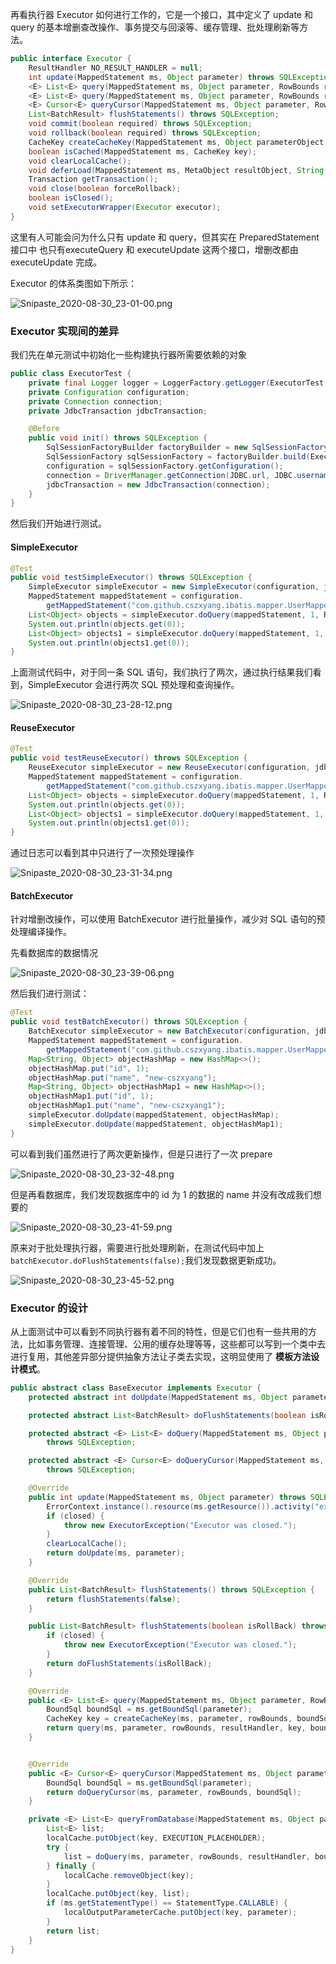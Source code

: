 再看执行器 Executor 如何进行工作的，它是一个接口，其中定义了 update 和 query 的基本增删查改操作、事务提交与回滚等、缓存管理、批处理刷新等方法。

```java
public interface Executor {
    ResultHandler NO_RESULT_HANDLER = null;
    int update(MappedStatement ms, Object parameter) throws SQLException;
    <E> List<E> query(MappedStatement ms, Object parameter, RowBounds rowBounds, ResultHandler resultHandler, CacheKey cacheKey, BoundSql boundSql) throws SQLException;
    <E> List<E> query(MappedStatement ms, Object parameter, RowBounds rowBounds, ResultHandler resultHandler) throws SQLException;
    <E> Cursor<E> queryCursor(MappedStatement ms, Object parameter, RowBounds rowBounds) throws SQLException;
    List<BatchResult> flushStatements() throws SQLException;
    void commit(boolean required) throws SQLException;
    void rollback(boolean required) throws SQLException;
    CacheKey createCacheKey(MappedStatement ms, Object parameterObject, RowBounds rowBounds, BoundSql boundSql);
    boolean isCached(MappedStatement ms, CacheKey key);
    void clearLocalCache();
    void deferLoad(MappedStatement ms, MetaObject resultObject, String property, CacheKey key, Class<?> targetType);
    Transaction getTransaction();
    void close(boolean forceRollback);
    boolean isClosed();
    void setExecutorWrapper(Executor executor);
}
```

这里有人可能会问为什么只有 update 和 query，但其实在 PreparedStatement 接口中 也只有executeQuery 和 executeUpdate 这两个接口，增删改都由 executeUpdate 完成。

Executor 的体系类图如下所示：

![Snipaste_2020-08-30_23-01-00.png](D:/projects/github/1/mybatis-3/docs/assets/Snipaste_2020-08-30_23-01-00.png)

### Executor 实现间的差异

我们先在单元测试中初始化一些构建执行器所需要依赖的对象

```java
public class ExecutorTest {
    private final Logger logger = LoggerFactory.getLogger(ExecutorTest.class);
    private Configuration configuration;
    private Connection connection;
    private JdbcTransaction jdbcTransaction;

    @Before
    public void init() throws SQLException {
        SqlSessionFactoryBuilder factoryBuilder = new SqlSessionFactoryBuilder();
        SqlSessionFactory sqlSessionFactory = factoryBuilder.build(ExecutorTest.class.getResourceAsStream("/mybatis/mybatis-config.xml"));
        configuration = sqlSessionFactory.getConfiguration();
        connection = DriverManager.getConnection(JDBC.url, JDBC.username, JDBC.password);
        jdbcTransaction = new JdbcTransaction(connection);
    }
}
```

然后我们开始进行测试。

#### SimpleExecutor

```java
@Test
public void testSimpleExecutor() throws SQLException {
    SimpleExecutor simpleExecutor = new SimpleExecutor(configuration, jdbcTransaction);
    MappedStatement mappedStatement = configuration.
        getMappedStatement("com.github.cszxyang.ibatis.mapper.UserMapper.selectUser");
    List<Object> objects = simpleExecutor.doQuery(mappedStatement, 1, RowBounds.DEFAULT, SimpleExecutor.NO_RESULT_HANDLER, mappedStatement.getBoundSql(1));
    System.out.println(objects.get(0));
    List<Object> objects1 = simpleExecutor.doQuery(mappedStatement, 1, RowBounds.DEFAULT, SimpleExecutor.NO_RESULT_HANDLER, mappedStatement.getBoundSql(1));
    System.out.println(objects1.get(0));
}
```

上面测试代码中，对于同一条 SQL 语句，我们执行了两次，通过执行结果我们看到，SimpleExecutor 会进行两次 SQL 预处理和查询操作。

![Snipaste_2020-08-30_23-28-12.png](./assets/Snipaste_2020-08-30_23-28-12.png)

#### ReuseExecutor

```java
@Test
public void testReuseExecutor() throws SQLException {
    ReuseExecutor simpleExecutor = new ReuseExecutor(configuration, jdbcTransaction);
    MappedStatement mappedStatement = configuration.
        getMappedStatement("com.github.cszxyang.ibatis.mapper.UserMapper.selectUser");
    List<Object> objects = simpleExecutor.doQuery(mappedStatement, 1, RowBounds.DEFAULT, SimpleExecutor.NO_RESULT_HANDLER, mappedStatement.getBoundSql(1));
    System.out.println(objects.get(0));
    List<Object> objects1 = simpleExecutor.doQuery(mappedStatement, 1, RowBounds.DEFAULT, SimpleExecutor.NO_RESULT_HANDLER, mappedStatement.getBoundSql(1));
    System.out.println(objects1.get(0));
}
```

通过日志可以看到其中只进行了一次预处理操作

![Snipaste_2020-08-30_23-31-34.png](./assets/Snipaste_2020-08-30_23-31-34.png)

#### BatchExecutor

针对增删改操作，可以使用 BatchExecutor 进行批量操作，减少对 SQL 语句的预处理编译操作。

先看数据库的数据情况

![Snipaste_2020-08-30_23-39-06.png](./assets/Snipaste_2020-08-30_23-39-06.png)

然后我们进行测试：

```java
@Test
public void testBatchExecutor() throws SQLException {
    BatchExecutor simpleExecutor = new BatchExecutor(configuration, jdbcTransaction);
    MappedStatement mappedStatement = configuration.
        getMappedStatement("com.github.cszxyang.ibatis.mapper.UserMapper.updateById");
    Map<String, Object> objectHashMap = new HashMap<>();
    objectHashMap.put("id", 1);
    objectHashMap.put("name", "new-cszxyang");
    Map<String, Object> objectHashMap1 = new HashMap<>();
    objectHashMap1.put("id", 1);
    objectHashMap1.put("name", "new-cszxyang1");
    simpleExecutor.doUpdate(mappedStatement, objectHashMap);
    simpleExecutor.doUpdate(mappedStatement, objectHashMap1);
}
```

可以看到我们虽然进行了两次更新操作，但是只进行了一次 prepare

![Snipaste_2020-08-30_23-32-48.png](./assets/Snipaste_2020-08-30_23-32-48.png)

但是再看数据库，我们发现数据库中的 id 为 1 的数据的 name 并没有改成我们想要的

![Snipaste_2020-08-30_23-41-59.png](./assets/Snipaste_2020-08-30_23-41-59.png)

原来对于批处理执行器，需要进行批处理刷新，在测试代码中加上`batchExecutor.doFlushStatements(false);`我们发现数据更新成功。

![Snipaste_2020-08-30_23-45-52.png](./assets/Snipaste_2020-08-30_23-45-52.png)

### Executor 的设计

从上面测试中可以看到不同执行器有着不同的特性，但是它们也有一些共用的方法，比如事务管理、连接管理、公用的缓存处理等等，这些都可以写到一个类中去进行复用，其他差异部分提供抽象方法让子类去实现，这明显使用了 **模板方法设计模式**。

```java
public abstract class BaseExecutor implements Executor {
    protected abstract int doUpdate(MappedStatement ms, Object parameter) throws SQLException;

    protected abstract List<BatchResult> doFlushStatements(boolean isRollback) throws SQLException;

    protected abstract <E> List<E> doQuery(MappedStatement ms, Object parameter, RowBounds rowBounds, ResultHandler resultHandler, BoundSql boundSql)
        throws SQLException;

    protected abstract <E> Cursor<E> doQueryCursor(MappedStatement ms, Object parameter, RowBounds rowBounds, BoundSql boundSql)
        throws SQLException;

    @Override
    public int update(MappedStatement ms, Object parameter) throws SQLException {
        ErrorContext.instance().resource(ms.getResource()).activity("executing an update").object(ms.getId());
        if (closed) {
            throw new ExecutorException("Executor was closed.");
        }
        clearLocalCache();
        return doUpdate(ms, parameter);
    }

    @Override
    public List<BatchResult> flushStatements() throws SQLException {
        return flushStatements(false);
    }

    public List<BatchResult> flushStatements(boolean isRollBack) throws SQLException {
        if (closed) {
            throw new ExecutorException("Executor was closed.");
        }
        return doFlushStatements(isRollBack);
    }

    @Override
    public <E> List<E> query(MappedStatement ms, Object parameter, RowBounds rowBounds, ResultHandler resultHandler) throws SQLException {
        BoundSql boundSql = ms.getBoundSql(parameter);
        CacheKey key = createCacheKey(ms, parameter, rowBounds, boundSql);
        return query(ms, parameter, rowBounds, resultHandler, key, boundSql);
    }


    @Override
    public <E> Cursor<E> queryCursor(MappedStatement ms, Object parameter, RowBounds rowBounds) throws SQLException {
        BoundSql boundSql = ms.getBoundSql(parameter);
        return doQueryCursor(ms, parameter, rowBounds, boundSql);
    }

    private <E> List<E> queryFromDatabase(MappedStatement ms, Object parameter, RowBounds rowBounds, ResultHandler resultHandler, CacheKey key, BoundSql boundSql) throws SQLException {
        List<E> list;
        localCache.putObject(key, EXECUTION_PLACEHOLDER);
        try {
            list = doQuery(ms, parameter, rowBounds, resultHandler, boundSql);
        } finally {
            localCache.removeObject(key);
        }
        localCache.putObject(key, list);
        if (ms.getStatementType() == StatementType.CALLABLE) {
            localOutputParameterCache.putObject(key, parameter);
        }
        return list;
    }
}
```

